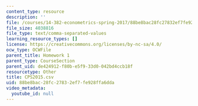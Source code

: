 ```yaml
---
content_type: resource
description: ''
file: /courses/14-382-econometrics-spring-2017/88be8bac28fc27832ef7fe928ffa6dda_CPS2015.csv
file_size: 4038816
file_type: text/comma-separated-values
learning_resource_types: []
license: https://creativecommons.org/licenses/by-nc-sa/4.0/
ocw_type: OCWFile
parent_title: Homework 1
parent_type: CourseSection
parent_uid: de424912-f80b-e5f9-33d0-042bd4ccb18f
resourcetype: Other
title: CPS2015.csv
uid: 88be8bac-28fc-2783-2ef7-fe928ffa6dda
video_metadata:
  youtube_id: null
---
```

